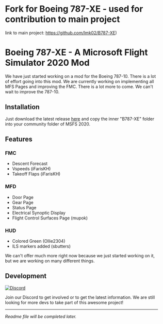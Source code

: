# Fork for Boeing 787-XE - used for contribution to main project 
link to main project: https://github.com/lmk02/B787-XE)

# Boeing 787-XE - A Microsoft Flight Simulator 2020 Mod
We have just started working on a mod for the Boeing 787-10. There is a lot of effort going into this mod. We are currently working on implementing all MFS Pages and improving the FMC. There is a lot more to come. We can't wait to improve the 787-10.

## Installation
Just download the latest release [here](https://github.com/lmk02/B787-XE/releases) and copy the inner "B787-XE" folder into your community folder of MSFS 2020.

## Features
### FMC
- Descent Forecast
- Vspeeds (iFarisKH)
- Takeoff Flaps (iFarisKH)
### MFD
- Door Page
- Gear Page
- Status Page
- Electrical Synoptic Display
- Flight Control Surfaces Page (mupok)
### HUD
- Colored Green (Ollie2304)
- ILS markers added (sbutters)

We can't offer much more right now because we just started working on it, but we are working on many different things.

## Development
[![Discord](https://img.shields.io/discord/750857112300814448.svg?label=&logo=discord&logoColor=ffffff&color=7389D8&labelColor=6A7EC2)](https://discord.gg/Tc8zXpk)

Join our Discord to get involved or to get the latest information. We are still looking for more devs to take part of this awesome project!

----

*Readme file will be completed later.*
